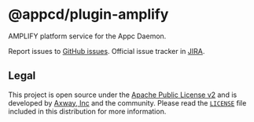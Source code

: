 # @appcd/plugin-amplify

AMPLIFY platform service for the Appc Daemon.

Report issues to [GitHub issues][2]. Official issue tracker in [JIRA][3].

## Legal

This project is open source under the [Apache Public License v2][1] and is developed by
[Axway, Inc](http://www.axway.com/) and the community. Please read the [`LICENSE`][1] file included
in this distribution for more information.

[1]: https://github.com/appcelerator/appcd-plugin-amplify/blob/master/LICENSE
[2]: https://github.com/appcelerator/appcd-plugin-amplify/issues
[3]: https://jira.appcelerator.org/projects/DAEMON/issues

